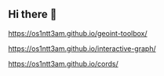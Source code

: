 ## Hi there 👋

https://os1ntt3am.github.io/geoint-toolbox/

https://os1ntt3am.github.io/interactive-graph/

https://os1ntt3am.github.io/cords/
